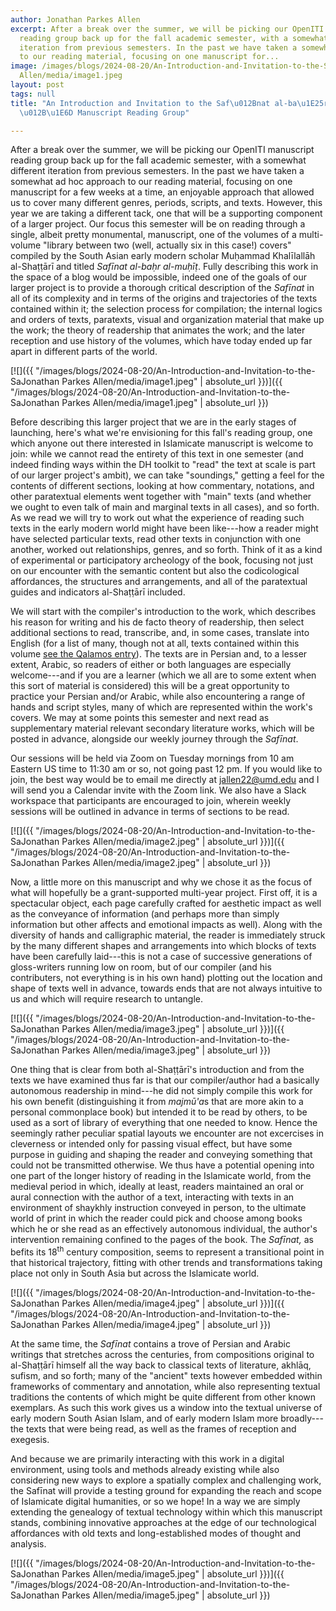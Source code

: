 ```yaml
---
author: Jonathan Parkes Allen
excerpt: After a break over the summer, we will be picking our OpenITI manuscript
  reading group back up for the fall academic semester, with a somewhat different
  iteration from previous semesters. In the past we have taken a somewhat ad hoc approach
  to our reading material, focusing on one manuscript for...
image: /images/blogs/2024-08-20/An-Introduction-and-Invitation-to-the-SaJonathan Parkes
  Allen/media/image1.jpeg
layout: post
tags: null
title: "An Introduction and Invitation to the Saf\u012Bnat al-ba\u1E25r al-mu\u1E25\
  \u012B\u1E6D Manuscript Reading Group"

---
```

After a break over the summer, we will be picking our OpenITI manuscript reading group back up for the fall academic semester, with a somewhat different iteration from previous semesters. In the past we have taken a somewhat ad hoc approach to our reading material, focusing on one manuscript for a few weeks at a time, an enjoyable approach that allowed us to cover many different genres, periods, scripts, and texts. However, this year we are taking a different tack, one that will be a supporting component of a larger project. Our focus this semester will be on reading through a single, albeit pretty monumental, manuscript, one of the volumes of a multi-volume "library between two (well, actually six in this case!) covers" compiled by the South Asian early modern scholar Muḥammad Khalīlallāh al-Shaṭṭārī and titled *Safīnat al-baḥr al-muḥīṭ*. Fully describing this work in the space of a blog would be impossible, indeed one of the goals of our larger project is to provide a thorough critical description of the *Safīnat* in all of its complexity and in terms of the origins and trajectories of the texts contained within it; the selection process for compilation; the internal logics and orders of texts, paratexts, visual and organization material that make up the work; the theory of readership that animates the work; and the later reception and use history of the volumes, which have today ended up far apart in different parts of the world.

[![]({{ "/images/blogs/2024-08-20/An-Introduction-and-Invitation-to-the-SaJonathan Parkes Allen/media/image1.jpeg" | absolute_url }})]({{ "/images/blogs/2024-08-20/An-Introduction-and-Invitation-to-the-SaJonathan Parkes Allen/media/image1.jpeg" | absolute_url }})

Before describing this larger project that we are in the early stages of launching, here's what we're envisioning for this fall's reading group, one which anyone out there interested in Islamicate manuscript is welcome to join: while we cannot read the entirety of this text in one semester (and indeed finding ways within the DH toolkit to "read" the text at scale is part of our larger project's ambit), we can take "soundings," getting a feel for the contents of different sections, looking at how commentary, notations, and other paratextual elements went together with "main" texts (and whether we ought to even talk of main and marginal texts in all cases), and so forth. As we read we will try to work out what the experience of reading such texts in the early modern world might have been like---how a reader might have selected particular texts, read other texts in conjunction with one another, worked out relationships, genres, and so forth. Think of it as a kind of experimental or participatory archeology of the book, focusing not just on our encounter with the semantic content but also the codicological affordances, the structures and arrangements, and all of the paratextual guides and indicators al-Shaṭṭārī included.

We will start with the compiler's introduction to the work, which describes his reason for writing and his de facto theory of readership, then select additional sections to read, transcribe, and, in some cases, translate into English (for a list of many, though not at all, texts contained within this volume [see the Qalamos entry](https://www.qalamos.net/receive/DE1Book_manuscript_00002385)). The texts are in Persian and, to a lesser extent, Arabic, so readers of either or both languages are especially welcome---and if you are a learner (which we all are to some extent when this sort of material is considered) this will be a great opportunity to practice your Persian and/or Arabic, while also encountering a range of hands and script styles, many of which are represented within the work's covers. We may at some points this semester and next read as supplementary material relevant secondary literature works, which will be posted in advance, alongside our weekly journey through the *Safīnat*.

Our sessions will be held via Zoom on Tuesday mornings from 10 am Eastern US time to 11:30 am or so, not going past 12 pm. If you would like to join, the best way would be to email me directly at <jallen22@umd.edu> and I will send you a Calendar invite with the Zoom link. We also have a Slack workspace that participants are encouraged to join, wherein weekly sessions will be outlined in advance in terms of sections to be read.

[![]({{ "/images/blogs/2024-08-20/An-Introduction-and-Invitation-to-the-SaJonathan Parkes Allen/media/image2.jpeg" | absolute_url }})]({{ "/images/blogs/2024-08-20/An-Introduction-and-Invitation-to-the-SaJonathan Parkes Allen/media/image2.jpeg" | absolute_url }})

Now, a little more on this manuscript and why we chose it as the focus of what will hopefully be a grant-supported multi-year project. First off, it is a spectacular object, each page carefully crafted for aesthetic impact as well as the conveyance of information (and perhaps more than simply information but other affects and emotional impacts as well). Along with the diversity of hands and calligraphic material, the reader is immediately struck by the many different shapes and arrangements into which blocks of texts have been carefully laid---this is not a case of successive generations of gloss-writers running low on room, but of our compiler (and his contributers, not everything is in his own hand) plotting out the location and shape of texts well in advance, towards ends that are not always intuitive to us and which will require research to untangle.

[![]({{ "/images/blogs/2024-08-20/An-Introduction-and-Invitation-to-the-SaJonathan Parkes Allen/media/image3.jpeg" | absolute_url }})]({{ "/images/blogs/2024-08-20/An-Introduction-and-Invitation-to-the-SaJonathan Parkes Allen/media/image3.jpeg" | absolute_url }})

One thing that is clear from both al-Shaṭṭārī's introduction and from the texts we have examined thus far is that our compiler/author had a basically autonomous readership in mind---he did not simply compile this work for his own benefit (distinguishing it from *majmū'a*s that are more akin to a personal commonplace book) but intended it to be read by others, to be used as a sort of library of everything that one needed to know. Hence the seemingly rather peculiar spatial layouts we encounter are not excercises in cleverness or intended only for passing visual effect, but have some purpose in guiding and shaping the reader and conveying something that could not be transmitted otherwise. We thus have a potential opening into one part of the longer history of reading in the Islamicate world, from the medieval period in which, ideally at least, readers maintained an oral or aural connection with the author of a text, interacting with texts in an environment of shaykhly instruction conveyed in person, to the ultimate world of print in which the reader could pick and choose among books which he or she read as an effectively autonomous individual, the author's intervention remaining confined to the pages of the book. The *Safīnat,* as befits its 18<sup>th</sup> century composition, seems to represent a transitional point in that historical trajectory, fitting with other trends and transformations taking place not only in South Asia but across the Islamicate world.

[![]({{ "/images/blogs/2024-08-20/An-Introduction-and-Invitation-to-the-SaJonathan Parkes Allen/media/image4.jpeg" | absolute_url }})]({{ "/images/blogs/2024-08-20/An-Introduction-and-Invitation-to-the-SaJonathan Parkes Allen/media/image4.jpeg" | absolute_url }})

At the same time, the *Safīnat* contains a trove of Persian and Arabic writings that stretches across the centuries, from compositions original to al-Shaṭṭārī himself all the way back to classical texts of literature, akhlāq, sufism, and so forth; many of the "ancient" texts however embedded within frameworks of commentary and annotation, while also representing textual traditions the contents of which might be quite different from other known exemplars. As such this work gives us a window into the textual universe of early modern South Asian Islam, and of early modern Islam more broadly---the texts that were being read, as well as the frames of reception and exegesis.

And because we are primarily interacting with this work in a digital environment, using tools and methods already existing while also considering new ways to explore a spatially complex and challenging work, the Safīnat will provide a testing ground for expanding the reach and scope of Islamicate digital humanities, or so we hope! In a way we are simply extending the genealogy of textual technology within which this manuscript stands, combining innovative approaches at the edge of our technological affordances with old texts and long-established modes of thought and analysis.

[![]({{ "/images/blogs/2024-08-20/An-Introduction-and-Invitation-to-the-SaJonathan Parkes Allen/media/image5.jpeg" | absolute_url }})]({{ "/images/blogs/2024-08-20/An-Introduction-and-Invitation-to-the-SaJonathan Parkes Allen/media/image5.jpeg" | absolute_url }})
